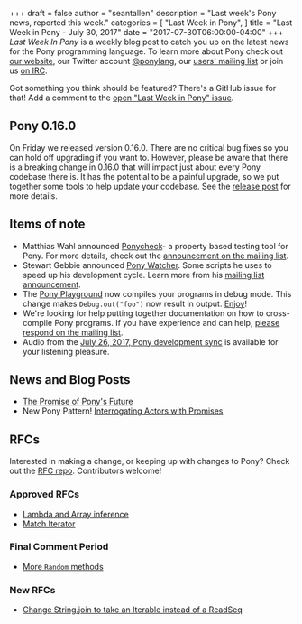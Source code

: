 +++
draft = false
author = "seantallen"
description = "Last week's Pony news, reported this week."
categories = [
    "Last Week in Pony",
]
title = "Last Week in Pony - July 30, 2017"
date = "2017-07-30T06:00:00-04:00"
+++
_Last Week In Pony_ is a weekly blog post to catch you up on the latest news for the Pony programming language. To learn more about Pony check out [our website](ponylang.org), our Twitter account [@ponylang](https://twitter.com/ponylang), our [users' mailing list](https://pony.groups.io/g/user) or join us [on IRC](https://webchat.freenode.net/?channels=%23ponylang). 

Got something you think should be featured? There's a GitHub issue for that! Add a comment to the [open "Last Week in Pony" issue](https://github.com/ponylang/ponylang.github.io/issues?q=is%3Aissue+is%3Aopen+label%3Alast-week-in-pony).
<!--more-->

## Pony 0.16.0

On Friday we released version 0.16.0. There are no critical bug fixes so you can hold off upgrading if you want to. However, please be aware that there is a breaking change in 0.16.0 that will impact just about every Pony codebase there is. It has the potential to be a painful upgrade, so we put together some tools to help update your codebase. See the [release post](https://www.ponylang.org/blog/2017/07/0.16.0-released/) for more details.

## Items of note

- Matthias Wahl announced [Ponycheck](https://github.com/mfelsche/ponycheck)- a property based testing tool for Pony. For more details, check out the [announcement on the mailing list](https://pony.groups.io/g/user/message/1263).
- Stewart Gebbie announced [Pony Watcher](https://github.com/sgebbie/pony-watcher). Some scripts he uses to speed up his development cycle. Learn more from his [mailing list announcement](https://pony.groups.io/g/user/message/1264).
- The [Pony Playground](https://playground.ponylang.org/) now compiles your programs in debug mode. This change makes `Debug.out("foo")` now result in output. [Enjoy](https://playground.ponylang.org/?gist=8835236a430b10147eb640825ba73b5f)!
- We're looking for help putting together documentation on how to cross-compile Pony programs. If you have experience and can help, [please respond on the mailing list](https://pony.groups.io/g/user/message/1254).
- Audio from the [July 26, 2017, Pony development sync](https://pony.groups.io/g/dev/files/Pony%20Sync/July%2026,%202017) is available for your listening pleasure.

## News and Blog Posts
  
- [The Promise of Pony's Future](https://medium.com/@KevinHoffman/the-promise-of-ponys-future-44040a0b64ff)
- New Pony Pattern! [Interrogating Actors with Promises](https://patterns.ponylang.org/async/actorpromise.html)

## RFCs

Interested in making a change, or keeping up with changes to Pony? Check out the [RFC repo](https://github.com/ponylang/rfcs). Contributors welcome!

### Approved RFCs
  
- [Lambda and Array inference](https://github.com/ponylang/rfcs/blob/master/text/0045-lambda-and-array-inference.md)
- [Match Iterator](https://github.com/ponylang/rfcs/blob/master/text/0044-match-iter.md)

### Final Comment Period
  
- [More `Random` methods](https://github.com/ponylang/rfcs/pull/97)

### New RFCs
  
- [Change String.join to take an Iterable instead of a ReadSeq](https://github.com/ponylang/rfcs/pull/98)
